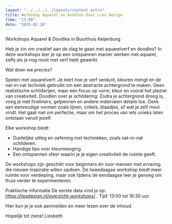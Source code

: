 ```yaml
---
layout: "../../../../layouts/content.astro"
title: Workshop Aquarel en Doodles door Lies Design
time: "13.00"
date: "2025-02-28"
---
```


Workshops Aquarel & Doodles in Buurthuis Keijenburg

Heb je zin om creatief aan de slag te gaan met aquarelverf en doodles? In deze workshops leer je op een ontspannen manier werken met aquarel, zelfs als je nog nooit met verf hebt gewerkt.

Wat doen we precies?

Spelen met aquarelverf: Je leert hoe je verf verdunt, kleuren mengt en de nat-in-nat techniek gebruikt om een 
abstracte achtergrond te maken. Geen realistische schilderijen, maar een focus op vorm, kleur en vooral het plezier van creativiteit.
Doodlen over je schildering: Zodra je achtergrond droog is, voeg je met fineliners, gelpennen en andere materialen details toe. 
Denk aan eenvoudige vormen zoals lijnen, cirkels, blaadjes, of wat je zelf mooi vindt. Het gaat niet om perfectie, 
maar om het proces van iets unieks laten ontstaan vanuit jezelf.

Elke workshop biedt:
- Duidelijke uitleg en oefening met technieken, zoals nat-in-nat schilderen.
- Handige tips over kleurmenging.
- Een ontspannen sfeer waarin je je eigen creativiteit de ruimte geeft.

De workshops zijn geschikt voor beginners én voor mensen met ervaring die nieuwe inspiratie willen opdoen. 
De tweedaagse workshop biedt meer ruimte voor verdieping, maar ook tijdens de eendaagse leer je genoeg om thuis verder te experimenteren.

Praktische informatie
De eerste data vind je op:  https://liesdesign.nl/overzicht-workshops/ . 
Tijd: 13:00 tot 16:30 uur.

Hier kun je je ook aanmelden en meer lezen over de inhoud.

Hopelijk tot ziens! 
Liesbeth
